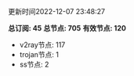 更新时间2022-12-07 23:48:27

**总订阅: 45**
**总节点: 705**
**有效节点: 120**
- v2ray节点: 117
- trojan节点: 1
- ss节点: 2

